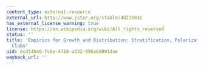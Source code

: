 ```yaml
---
content_type: external-resource
external_url: http://www.jstor.org/stable/40215931
has_external_license_warning: true
license: https://en.wikipedia.org/wiki/All_rights_reserved
status: ''
title: 'Empirics for Growth and Distribution: Stratification, Polarization, and Convergence
  Clubs'
uid: ecd14b46-fc8e-4710-a532-996a6d091dae
wayback_url: ''
---
```

